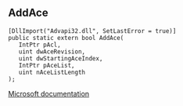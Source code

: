 ## AddAce

```
[DllImport("Advapi32.dll", SetLastError = true)]
public static extern bool AddAce(
   IntPtr pAcl,
   uint dwAceRevision,
   uint dwStartingAceIndex,
   IntPtr pAceList,
   uint nAceListLength
);
```

[Microsoft documentation](https://docs.microsoft.com/en-us/windows/win32/api/securitybaseapi/nf-securitybaseapi-addace)
